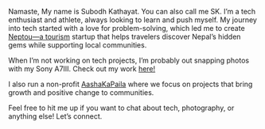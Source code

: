 Namaste, My name is Subodh Kathayat. You can also call me SK. I’m a tech enthusiast and athlete, always looking to learn and push myself. My journey into tech started with a love for problem-solving, which led me to create [Neptou—a tourism](https://www.tiktok.com/@kantipurtvhd/video/7179143375092796673) startup that helps travelers discover Nepal’s hidden gems while supporting local communities. 

When I’m not working on tech projects, I’m probably out snapping photos with my Sony A7III. Check out my work [here!](https://www.instagram.com/sk_clicks_01/)

I also run a non-profit [AashaKaPaila](https://www.instagram.com/aashakapaila/) where we focus on projects that bring growth and positive change to communities.

Feel free to hit me up if you want to chat about tech, photography, or anything else! Let’s connect. 
